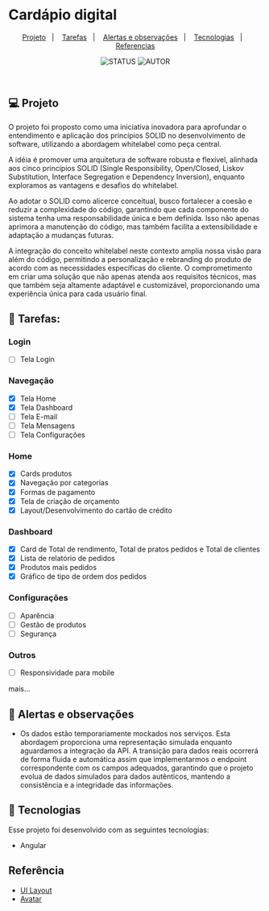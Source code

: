 # Cardápio digital

<p align="center">
  <a href="#-projeto">Projeto</a>&nbsp;&nbsp;&nbsp;|&nbsp;&nbsp;&nbsp;
  <a href="#-tarefas">Tarefas</a>&nbsp;&nbsp;&nbsp;|&nbsp;&nbsp;&nbsp;
  <a href="#-alertas-e-observações">Alertas e observações</a>&nbsp;&nbsp;&nbsp;|&nbsp;&nbsp;&nbsp;
  <a href="#-tecnologias">Tecnologias</a>&nbsp;&nbsp;&nbsp;|&nbsp;&nbsp;&nbsp;
  <a href="#-referência">Referencias</a>
</p>


<p align="center">
  <img alt="STATUS" src="https://img.shields.io/static/v1?label=STATUS&message=Em Desenvolvimento&color=fff600&labelColor=000000">
  <img alt="AUTOR" src="https://img.shields.io/static/v1?label=AUTOR&message=Hallef Brendo&color=49AA26&labelColor=000000">
</p>

<br>


## 💻 Projeto

<!----
<a href=www.teste.com.br">Clique para acessar o projeto</a>
----->


O projeto foi proposto como uma iniciativa inovadora para aprofundar o entendimento e aplicação dos princípios SOLID no desenvolvimento de software, utilizando a abordagem whitelabel como peça central. 

A idéia é promover uma arquitetura de software robusta e flexível, alinhada aos cinco princípios SOLID (Single Responsibility, Open/Closed, Liskov Substitution, Interface Segregation e Dependency Inversion), enquanto exploramos as vantagens e desafios do whitelabel.

Ao adotar o SOLID como alicerce conceitual, busco fortalecer a coesão e reduzir a complexidade do código, garantindo que cada componente do sistema tenha uma responsabilidade única e bem definida. Isso não apenas aprimora a manutenção do código, mas também facilita a extensibilidade e adaptação a mudanças futuras.

A integração do conceito whitelabel neste contexto amplia nossa visão para além do código, permitindo a personalização e rebranding do produto de acordo com as necessidades específicas do cliente. O comprometimento em criar uma solução que não apenas atenda aos requisitos técnicos, mas que também seja altamente adaptável e customizável, proporcionando uma experiência única para cada usuário final.

## 📝 Tarefas:

### Login
- [ ] Tela Login

### Navegação
- [X] Tela Home
- [X] Tela Dashboard
- [ ] Tela E-mail
- [ ] Tela Mensagens
- [ ] Tela Configurações

### Home
- [X] Cards produtos
- [X] Navegação por categorias
- [X] Formas de pagamento
- [X] Tela de criação de orçamento
- [X] Layout/Desenvolvimento do cartão de crédito

### Dashboard
- [X] Card de Total de rendimento, Total de pratos pedidos e Total de clientes
- [X] Lista de relatório de pedidos
- [X] Produtos mais pedidos
- [X] Gráfico de tipo de ordem dos pedidos

### Configurações
- [ ] Aparência
- [ ] Gestão de produtos
- [ ] Segurança

 ### Outros
- [ ] Responsividade para mobile

 mais...

## 🚨 Alertas e observações

- Os dados estão temporariamente mockados nos serviços. Esta abordagem proporciona uma representação simulada enquanto aguardamos a integração da API. A transição para dados reais ocorrerá de forma fluida e automática assim que implementarmos o endpoint correspondente com os campos adequados, garantindo que o projeto evolua de dados simulados para dados autênticos, mantendo a consistência e a integridade das informações.


## 🚀 Tecnologias

Esse projeto foi desenvolvido com as seguintes tecnologias:

- Angular

<!---
## :eyes: Demonstrações

<details><summary>Criar uma tarefa simples</a></summary>
<p>
Com esse recurso o usuário adiciona uma tarefa à sua lista
<div align="center"><img  width="100%" src="./Files/01_Create_Simple_Task.gif"></div>
</p>
</details>

<details><summary>Criar uma tarefa com repetição semanal</a></summary>
<p>
Com esse recurso o usuário adiciona multiplas tarefas com um intervalo de 7 dias à sua lista
<div align="center"><img  width="100%" src="./Files/02_Create_Week_Task.gif"></div>
</p>
</details>

<details><summary>Criar uma tarefa com repetição mensal</a></summary>
<p>
Com esse recurso o usuário adiciona multiplas tarefas com um intervalo de 1 mês à sua lista. Uma observação, caso o dia exceda o mês posterior, o mesmo avançará para os primeiros dias do mês subsequente e por ser base para os demais, alterará a data do prazo das demais tarefas.
<div align="center"><img  width="100%" src="./Files/03_Create_Month_Task.gif"></div>
</p>
</details>

<details><summary>Utilização dos comandos da tarefa</a></summary>
<p>
Alguns comandos podem ser dados diretamente à tarefa através dos botões atrelados a cada tarefa:
  
- 👁: visualizar - expande a tarefa na tela
  
- 🖉: edição - permite editar as informações da tarefa
  
- 🗑: deletar - permite retirar a tarefa da lista de tarefas
  
- ✓: concluir - permite marcar a tarefa pendente como concluída
  
- X: pendente - permite marcar a tarefa concluída como pendente novamente
 
<div align="center"><img  width="100%" src="./Files/04_Using_Commands.gif"></div>
</p>
</details>

<details><summary>Paginação</a></summary>
<p>
Com esse recurso o usuário adiciona pode navegar por páginas que dividem a exibição das tarefas do usuário. O limite de tarefas por página é definido como 7 por padrão, mas pode ser alterado no filtro.
<div align="center"><img  width="100%" src="./Files/05_Pages.gif"></div>
</p>
</details>

<details><summary>Filtro</a></summary>
<p>
Com esse recurso o usuário pode selecionar quantas tarefas ele deseja exibir na tela, quais categorias e qual o período desejado. As categorias também podem ser selecionadas clicando nos contadores na página principal.
<div align="center"><img  width="100%" src="./Files/06_Filter.gif"></div>


<div align="center"><img  width="100%" src="./Files/07_Filter_dates.gif"></div>
</p>
</details>
--->

## Referência
- <a href="https://www.figma.com/file/t2P5tENo0VqaQZJ3tTN2Re/Food-POS-Dark---Tablet-Device-(Community)?type=design&node-id=248-3442&mode=design&t=BrsUwzYOwvNjbDii-0">UI Layout</a>
- <a href="https://www.figma.com/file/VLJpcSbXguYWFFMnQqy2Z3/3D-Web3-Avatars-(Community)?type=design&node-id=0-1&mode=design&t=Ik4gYUa2nfSP9v54-0">Avatar</a>



